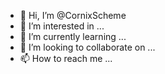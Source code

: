 - 👋 Hi, I’m @CornixScheme
- 👀 I’m interested in ...
- 🌱 I’m currently learning ...
- 💞️ I’m looking to collaborate on ...
- 📫 How to reach me ...

<!---
CornixScheme/CornixScheme is a ✨ special ✨ repository because its `README.md` (this file) appears on your GitHub profile.
You can click the Preview link to take a look at your changes.
--->
